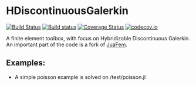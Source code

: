 # HDiscontinuousGalerkin

[![Build Status](https://travis-ci.org/Paulms/HDiscontinuousGalerkin.jl.svg?branch=master)](https://travis-ci.org/Paulms/HDiscontinuousGalerkin.jl)
[![Build status](https://ci.appveyor.com/api/projects/status/94uers5diacwb7nv?svg=true)](https://ci.appveyor.com/project/Paulms/hdiscontinuousgalerkin-jl)
[![Coverage Status](https://coveralls.io/repos/Paulms/HDiscontinuousGalerkin.jl/badge.svg?branch=master&service=github)](https://coveralls.io/github/Paulms/HDiscontinuousGalerkin.jl?branch=master)
[![codecov.io](http://codecov.io/github/Paulms/HDiscontinuousGalerkin.jl/coverage.svg?branch=master)](http://codecov.io/github/Paulms/HDiscontinuousGalerkin.jl?branch=master)

A finite element toolbox, with focus on Hybridizable Discontinuous Galerkin.  An important part of the code is a fork of [JuaFem](https://github.com/KristofferC/JuAFEM.jl).

## Examples:
* A simple poisson example is solved on /test/poisson.jl
